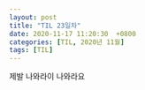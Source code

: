 ```yaml
---
layout: post
title: "TIL 23일차"
date: 2020-11-17 11:20:30  +0800
categories: [TIL, 2020년 11월]
tags: [TIL]
---
```


제발 나와라이 나와라요